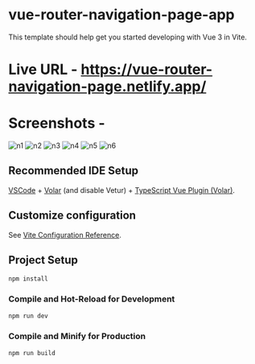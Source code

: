# vue-router-navigation-page-app

This template should help get you started developing with Vue 3 in Vite.

# Live URL - https://vue-router-navigation-page.netlify.app/

# Screenshots - 
![n1](https://user-images.githubusercontent.com/65712411/217033391-85257a11-30f5-48b0-8c97-dc2f69c560dd.JPG)
![n2](https://user-images.githubusercontent.com/65712411/217033412-062d85b5-1c8f-4bbb-b01c-ceba5db14a26.JPG)
![n3](https://user-images.githubusercontent.com/65712411/217033418-446cccf8-dd5e-4811-bd99-4b9d8175914c.JPG)
![n4](https://user-images.githubusercontent.com/65712411/217033426-4a2655c3-f239-45f1-9253-aeff2acfd985.JPG)
![n5](https://user-images.githubusercontent.com/65712411/217033433-4abae2e4-635b-4fab-a1bb-f62901beab3b.JPG)
![n6](https://user-images.githubusercontent.com/65712411/217033445-a6355855-44f2-4781-ae4f-b30bddece99b.JPG)

## Recommended IDE Setup

[VSCode](https://code.visualstudio.com/) + [Volar](https://marketplace.visualstudio.com/items?itemName=Vue.volar) (and disable Vetur) + [TypeScript Vue Plugin (Volar)](https://marketplace.visualstudio.com/items?itemName=Vue.vscode-typescript-vue-plugin).

## Customize configuration

See [Vite Configuration Reference](https://vitejs.dev/config/).

## Project Setup

```sh
npm install
```

### Compile and Hot-Reload for Development

```sh
npm run dev
```

### Compile and Minify for Production

```sh
npm run build
```

